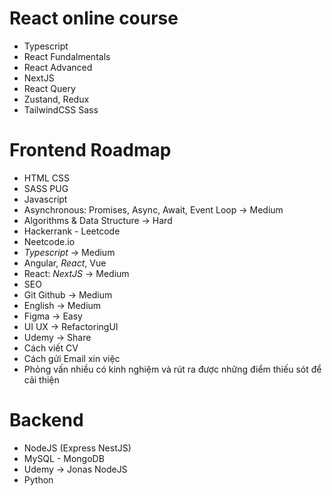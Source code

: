 # React online course

- Typescript
- React Fundalmentals
- React Advanced
- NextJS
- React Query
- Zustand, Redux
- TailwindCSS Sass

# Frontend Roadmap

- HTML CSS
- SASS PUG
- Javascript
- Asynchronous: Promises, Async, Await, Event Loop -> Medium
- Algorithms & Data Structure -> Hard
- Hackerrank - Leetcode
- Neetcode.io
- _Typescript_ -> Medium
- Angular, _React_, Vue
- React: _NextJS_ -> Medium
- SEO
- Git Github -> Medium
- English -> Medium
- Figma -> Easy
- UI UX -> RefactoringUI
- Udemy -> Share
- Cách viết CV
- Cách gửi Email xin việc
- Phỏng vấn nhiều có kinh nghiệm và rút ra được những điểm thiếu sót để cải thiện

# Backend

- NodeJS (Express NestJS)
- MySQL - MongoDB
- Udemy -> Jonas NodeJS
- Python
